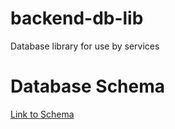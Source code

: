 # backend-db-lib
Database library for use by services

# Database Schema

[Link to Schema](https://viewer.diagrams.net/?tags=%7B%7D&highlight=0000ff&edit=_blank&layers=1&nav=1&title=Datenbankschema.drawio#R7V1rd5s4Gv41Pmf3g30Qdz7m0ul0mu5202m7M1%2F2EJvYTGzwAG6S%2FvqVAGFAAgQWlwA5c6YxwTLW%2B%2Bp59F61kG4OL%2B8987j75G6s%2FUIUNi8L6XYhiqIhSPAfdOU1viKq8ZWtZ2%2Bia%2BB84Yv904ovCvHVk72x%2FMyNgevuA%2FuYvbh2HcdaB5lrpue5z9nbHt199lOP5tYiLnxZm3vy6nd7E%2Byiq7qona%2F%2FatnbHf5koBrRXw4mvjn%2BJv7O3LjPqUvSu4V047luEP12eLmx9mj28LxE7%2Ful4K%2FJg3mWE7C84fFP8emD%2F%2Bv99v7vP76bP5Yb5%2FbHMh7lh7k%2FxV%2F4s%2Bf%2BBSfy9jp%2B6uAVTwX8Akf06%2Fp1bzsby5MW0vXzzg6sL0dzjf7wDHUAXtsFhz18BeCvD%2B4J3rm5e0gumOunrYeu%2FvsUwGGs%2BLofCR4o8Hfyi%2BGntLzAekldir%2Foe8s9WIH3Cm%2BJ%2F6oqcvSWWO2WohRL4fksRCCr0bVdWoD4RjNWnG0y%2BHlu4S%2Fx9NaZaoOY6zvz1fIK5zkwH9Claz8wvSBeGfDppGuo64EJ586LJ2%2Ft7vfm0bfD26MrO3u%2FgaO7pwAPhF9dP9ov1uY%2BWhjoXrhG7uBg6CUa%2FBEO%2FiV%2BGPRnc29vHSR1KA30ideehYR1Z%2FpBfAcHeUGgyMrLoIjLABRxiW2JCw%2BcEle5pO7R4r7euZ79E8lnH89nWnrh62f7sDcdiBrmJnfp2g1hMpSCvd%2FfuHsXidhx0TLJSRndtPHc4%2B%2Bmt7WC%2BMLRtZ0gnAjlGv4Hv8GNsFIWCnzWG%2FganF%2FD%2F9DtXnDjOn7gQW1CY1hQqM8WEux14B7jQffWIx7fiydeCJd2ELiHQhUoXwLVihErAm3Z0vSgtVUrUhDyY6EiwBkIbHN%2FDwHUdLb7SGwhMZlnsVFkS53tZIbzU59foi6cz8d9yC07e7OxHHaJJFpeLZGUCBShngTiwc7TUns0cw%2FBxzEDuEYgd%2FiEWJPnvEDSIh2fP9z2LG6MwNG91z5kW9vZ3kXvVHP6oHSmDy9Z6WWIteYKLdcPpuG6UBBpZgQmRhDaZAS1d0aQCTX4EnhwRfYME9bGxuNdSgoSs1BGTwoKnRQc82ANnRa60YDp0YA600D%2FNMBqILZHAxqhBh%2FgdxwNB6jMEhk9B%2BgFHHA6PJS4b0bAAuw6MDkWkEhr8as%2FO%2FPQX3VJWMnx9MRoDXSDUIzExZ%2BWZHKRO15Ls%2FXG3Z%2BXLIJL%2FHlUPWiNtiXSehuTP0%2BaTbdkKkjTDSH0pNx5NdShhMFVrurBNFwX%2BjHbcdztuPqEQHHndUwIpB03MneeNJtyyVSQptwvtucHI3fn1dCA6dEAmZYx00DnNEBx53VLAzKZ7jE2GmD3sY6dBmQyqQO5QMbOAuwKMDkWwP6qmQX6ZIEkm68%2FGiC9hCOjAZldKqOnAdIX%2BO5g2vsRc0AN6U%2BOA4Awe4SGQAIUjeuWBIBA%2BoQ%2BX3%2B8%2FaVYHboPFAiXAcFZ2WceAALpFvps%2Bv6z622GzgU9qcQEyWH2Ew2BHPTeyQF%2F2tBMBK5IMPuKzvKm1khCcVlHex2cPOvr%2Fd2kWGJ2IxWbV2TOwXvPPR3LmWIxibSwJGM2KQXXVwoJ5jJFkrrUEpjLs8XHPSksWQMXJYXR1EBsTQ0o9t6IksLkRqYeDVLLJFCO0CyjdQHQpKUXAvSkssJq6MNLVnppytW56gfTcF0oyGzmcTfz6jOCIrExQmtWnjJQI49jHKiRicd32z6QXbtCWnghKYw8H6CGBtSkgQsMOZbhOlAJncEwsJzNFeowdZZtqvORF3U%2Bwsv2xQ7%2BG%2F8F%2Ff4Hur4Cqha%2Fvn1J3XiL2QCKz3v9b%2FpF9D4Fvzy%2FLXz1mhrks%2BXZcBJC%2B5EO1bHS%2B%2B7JW1sM6B1gyim6EWcZWptMSy1Smzxrbwb2DyvzHCW68hnxW9qdkG3uJIHcNiH6SvG7zrpBDoSVLbFD9OxA0VcmBoJSN19Tt8X824YakoYJnC51j7DgwYO%2FbYNEtinNDM33FAyl9DIHKGjt22tzfxVfxkDEiiF4nWShbyHW7yOCW5ExK8dF%2FK6TdoDTZBpjrB7QPHY6jQYJkzfu4Wg6r4W8OSGPl6rr%2BULIJM%2B0ivOMtna2Bgkp5bKaqoFTw%2BVlsBvUJX3N6u6kLlMDSsh7RC6vRMtrWTcSpSFk870sy2gdbGUN0qMRY%2FSknF41NOIlK79M9wGZp4YwDddJcgPp7phJ4UKvV31S4GFeX5j4RnpCRub2Oqv6zAxAEIuoYeSurzpaMEE2YGiV0sD5tRRWAjCyHjA2%2FxeAb0y7wJbxO8t8YOhV3gnG1zGGdxSVjjEcxmrbMaaqWX%2BWDKSVoBnnn%2ByArG4yTZNXGCnwyIPzlAGBLOYAhNZ25xhLFlEPnjG6GJdAy77FfXz0raAdYZB5UL261zhKg48wsqlQS9CZZCj9j%2B7dfTHXT8hdB4BGNC6T8I64qs9ka%2F46QOljVC6tqdpmdQ4iSJbB2zmJAFAaFo3JZXdW9DnpHFC6EiGYnpTHro5CTK7%2FKKC0Mppp4dI21PVpoffjCAClgdHYfHaJrs%2FMACiNihAzjN1hV0MFpscFCmnUEbpQx2GX5J2tBCFJNos9dpre1PNGJsAppe4%2FUjVYPXO47WmlZy4B%2FLZdc0BQSNtSz6kKq0MOAAmspNxgas67179HTuHkBOLlkcOr5K3lqgGFNPwauTa5edP4zSQn16aUWQvLnHO6RXeaQukea%2Fm%2B7ZKaPkmPGnkUgKwyetTaO9oTKLPtxN%2BlprAn2AzGpaaQttOoXGpKI8NJ42o4sYzWxSZZJQ2nGKqn5VWroRMvWQmm16nI15JiGa4TJSEToGZmuNSrVp8Z%2BveqqSKhCF%2B%2F9g4UHH1qKvtubvzUQOn6GlHDAGTeqluthhZMkAzmUpkhkEHvR30ClbQXf7cPcJbMQ3Frp7fX9U1tVDQzUkqgRdWgRAN7%2BHGWnnRiggTBOe7SIEiSxGrC7OoFj1gNqRrMcZfYUV0dd8Es0H7cBZBxFyUXKmGOuwgG6c7MJ%2F71H3dRybhLr5nQ6luNu6hDi7vwm0k%2BcZfsUoCrOjtAi3EXg%2FTTXJ2gcVxIzROKuuiiRKCUZpCkTCstTJrv819NBulRKZfWVK2pOkEXg107htJ5ABikt2VUQZdE0WuZUbgHKZ8tMstoXeyQDXKHHOL08L1qPEMuNTTiJSu%2F9CrFWU2cjCiW4TpQEZGSQjHzwqVetvq80HvzAZGSlXELVW9AzHChM0Ws4fscOzOIlNSL25O16V%2FgXbrX6mjE9JiBkrExM0P3zECLv3TLDJSsjA9Osa3%2F9ohBZXfgjJ4YKJkXtyfPDMpyakfIDDVUYszM8NfHT%2B5avn34tjuB98bnPx9%2FtXbLuSJ%2BCLxAO625NWKg6gHpn7923b1l9g0UzXCgVNUnRQzUmaBUxFvrkwfnz9qU%2B%2F7fNDtcqBVj5oYCICPdCHefr%2F5zguA5l%2BVEyqDgg9eS41ZUylFs9ABRe1U5lEa1M61fHCBiz%2FYfSoBIpHSjHVeAqNHRO6NsQSpSOs6m0HpiYaLaB%2FJMpympSOlVO7PDxUZfbXboP0xE6U47sn43Z12fCUKk9HWt3MsPhBs6UoHpcQGY6%2FeHwAX9B4ZAYe%2BzG3FxJQzIZrg0HAAaVfKPkxJE0j68tfy1Zx%2FfAiv0pBXTYwlKE%2FKUaXkDP3zrxiA0dYdgrEYxrmuyQHEHJqZ6J22vRYHhBNaZ4wt1oGJJXOINpCpCi%2FYeGfgZkzfwrOgzs4tCaewGQ%2FakvIJ19KOE43FRICeOZxmuE4WZY0bcLcEGLEHxCnbMEoDS3WtsXsE5bHQWNxk2wuww8k7YddRgenwAGKJEzTphy1LSTCE%2Bgk5A08KxvUL1OXIYmFvvmiBl80NUJckYqd0zITeUJgn5oXrvmAAfktCaPjtVJ1o8oLPjxIwUQWcdlkXA6Vw%2FXk0YOAqHk2yyC6y7s%2BTOjia%2B7W%2BEFZDFRboFjiDoi9ImOJRzPdPQDdd3CrobHR1aiNqVTXGSwEolvstGR%2FCOgzQ4%2FU8HTeFdy3Zel8iR%2Bkd3rJVDQXcssP7RHUOG3B1kkEzbL5rzEwYfNAdZNMe624FoeB8ig5uZQfSWMmgOxBotzQR1ke1pZlRuuovIoA9IT8pq2sZ0RQMrIxvGkdWcAcYK6qok5AYSV0M7XUaknC5z6BPVezxdpkAjMjLscFtIOa6m18OfOYqG0469O76ldLbmAuppQGcDcwHCk5TFckPVut6Ks7pagNDRXlwnz5yWVciZkpD85LYArChu6Grh2TvDgXFKC9VeN%2Bd4wQwGxjvECk59Q7nhNj9ZcNqbZ1dTvhKuTdGQYc6w5NXafPUhLuaFBGclyMrGDzz3ycoFNShxDiLdKC%2FEg73ZhGGT5x38%2BC9HMwTcZ888EmRRiNPscjNIdJQwhqfCD3ij202oUaOWLF05%2FjNFFBPMJlPxBGGXP3Pz0dZqS0WN9AGVi2qqeQJ1ssk0dtUYTG2pRm6IR5VNlij6nCQgauTeMgHqaeWQ1dCK6eWJa3M7If45ZPW5of%2FKUo10XPXfZo5jApnWqJnQSLmBzCqv2MEPhBY6UoAJ0sBcVDoEGui%2FqFQjnS0jLSrV5qLSZC6wjqUzit3Dwep9A9BpQWkNjZgeQ%2Bgljr97CKVzdzma%2B89g3di3V0uqz94%2F%2Ft4%2F%2FQ16%2F%2FSRe%2F8SRZ8JXdRLvH8RWk%2FLB1hDNyZI7bPxx9%2F4q88Q%2FfsA9ckYf%2Fps%2FCVzYZDG30Q7CtXQiumxBOXUWUI3mlWXKot0ZuSiOsM9rmwy5MU5ExOlDeJUe%2FZCKVIzWNMpE29BdeUqpoK20ykNSV1BgzOfO4lNUZBTGuZcSklbGYZeNKwhrfJZmv1nVlLO2%2B01sxIvnsFkVvZY1Eo5ArffVEt%2BwnnrRa0Gw3GkDTE%2B20GAbxlqGoLLjgxpG4A1JddLTm8IucRA%2BeTAASAsaTT2i7DawBC2u9x1ytkhPQMqN1m88dx1iXKaBxdATQpLE0BdNYLUZDe9YK1pKgRhhh0zc68XvBtpvXA01wxAzYdhWAGbGEgYGmBLlMNG%2BgTsZGkMBrDxMJ03BpAox3v0CuAcZcMJwOWMaJQWJHN1uDtc%2FXTN7cP%2Bz%2Ffg01%2FL24%2FfluSSuQi9E9eFlLgqcDstIJeibkWTF02T02QQDsi3P1cluksiI7jjG1svLlWI8imQH4XZBUKWYgE9N1ZthC94bIP8qLjhX%2BHTGVLFW%2BAv0XNwXR0kagmrVSPgqs8pZcu1f0ZJLPfOkIr0qfyrIwZpVxJvThBkPcWX09Hyfti%2B6xESIWtV2WtQ89LMRkRR0NM8Ba4fhWPrlMEWcgC71HRAgphMhkraim5SBUPWN7w7HPfuq0U2TB2rWAwKt%2BDjD%2FoSC%2BlG%2Bmg60DARTquvK%2FSBp%2FUOjYEuWbZjHeC%2FN%2BZ6h8JkW8s%2FWjb83UNr%2FdnyULhPvEHvcvwAfji66QeKYQobVNwg3JqB5TyYzlN018byd%2Bb%2BYYHaNUtXcO6Ea%2Bunbe1OJZ2THTewxDBiGW7t7h6witBqwtNF6JHEw%2FZPeeUJQ6KkjnGQOJAFssWGRglaGhSZg7wRy03oDI3LyX31xvR34V4aZGcWXf9sBigCGl4RQ89ItKy%2Bx19RLPFNZ6KP52BkEzdKpjXMqqLVV6F4q1u5KLGDLb3ZLltdlXvtlCooFE3A1y4NUKqEMipSwy05EEiOkRn35Nw2wI30mCVcEhuI7YRLWre8VKVSMqxiRmPhJIukCUaP%2Fdjom2%2FSy9uRa61ULfu3g1oMhdAFQTpsunKktSyJtxMIoQuG9BWEPXyYbKI32r9HBwQMJtDVQf8euhxoLfHUPZpwuA1Wt0H41aMLJ3zh0%2BJGWlyr270dbbvvXbizhvN5he%2BEj3LKvxteI0Z88IjP2Oev7G185ZsLYR3q408kzPOo5xvIt7y3fGgtwKe9kh8D%2FzF87pudF%2B79F%2B%2FEha4uUGaQ8HN1jWyLjek9wn%2Bck5dYCGUj%2BEeU7eygKQiV10fvgjS2O9%2FmMD7oJxuS1oNlR1%2FNPCAFdB78Y3YCy0a42hxsx0YJzeEiKnkPkk5qmnuza2J247CyoNFK7P1EhWyNJVKtmnxnWH6Lq1ETYc5mTceWCP7OlZYIRp6BmCJAkgBhiwhNbRGZtEUUvGvtyBYBlJ7AGAH8o%2Blk1FD9%2B%2BSGgGyun7ahAi3XEZdehb4WG2V2RxAS34nxA1URIey7t9YnD%2BrL2vr99YgQcWeiCTGfglP0sFDcwiFHHN%2FRCs%2FyRvRol9DE9%2BhD4Cc4AfogVgR2HbPO%2Fb9FpLDzKt8zPrxdqko2vWEJNAJs6S4kHl3tCvSdNL5J5Syc%2FgnVJEPo1bJUKYmUI27b60pIl59KGs3l0ppq1RldDSoWxSDrkgsUgTTa32hdcoWi16s1qymDeLCiWjOG0fgWERXMBekHIEF7rKXJF6vHy6JwydK2yhcUnbEM14m%2BMLTwn0liUWTG8SKJLkuTCxSBtK3faHvCCkWfSQJQevF%2FC38dOCt0JP8JsgCZuzOzQPcs0GV3wgJFIOsTx8UCKrNMxs8CZGYYNBX%2Bc4JrwnadG%2FjBfQu%2BXUJgV4XpEQLlRIsix%2FTs%2F1tKctb%2FhxP305EykSJZHj0JC%2BQ3m3X8fX81zjko9v1RFaE9QqecUjEq3582m3XnuSDNOjpoT8v%2FV0NFSoieFny7gOhZhutEZ2bLj7%2FlV58oKP6%2Froli5JafNlt%2B57kgLb%2FN22lI2JEWTI8LdIajqhpV48vqIttHUFtcUItfq5shqRiUzLtyXanMvEs8fW3XfYBcExQgStkhWPPpJLlioLZz6XRy29FrXTtW%2FcFUdCyBlJVQriSnxZYcOrkT6LfUnZ9w6srmsi0VS9vvrtKVhRQCC2n0ReyTwl9NXClVEBx2P0mDMLwAxEZ1nRfAM07HrYZnDOQDyYw%2BV5fita3meoOywvgSCLmR8l1GW8dxMkc0jiQLT%2B7GjurGDzbU2j0q5rBCv68oXNvBwTweTP%2FJigrFn6OSdPiORb72Y2sl1R%2FpInSoIahIBlWZ3NpRrbpjnuC%2FH5Cn9%2BhZgRltZlER%2BiJOjfajT7P9MJX6Ia5Dcbb2dnGuY0cF8L%2B%2FHlfF2dLklSRH%2BYttRZnY9hO8JsSPjr7zwdp54eM9ut4hfLZMMYs9soRmKbvDgKpJSYkNs9jzyyzJYeOPyJRO7P0h8srQtTQqrwAk%2BQv2xahxdKbSHu1Lu8VkDAcct8xdYXI%2BhVuUV7mWNsyorOdAWSOGahuWKd25GfS82pLLqGtFzVOmlaaW00xVa00zqWVUMvNmoStbDn6SvBKF1E%2B2KTXQ5ZUqGOefpluE3GZD1CAQC0QP%2B840k1Nvcl6GH14ps%2BEH54KMFfZr%2BPETDh%2FZZHuGi2ILkqF2V%2BfcJTPlShMzW4bkiI%2FGXY5XipLiCGQoCnrtPU1zmAf4pIHKJplA6AjnDUp%2FKCM3CnOXTDhWrleLLOTwocteLVRlJbceHbVqKVs6g4H3Njq1UL94f2eAtCuHt9OnhToPJMXeeJYZWJvrV0I8Y%2B2SqKs6S9%2BWtjKf%2Fzi8%2B829u7v6tvnt3tJuNeGjYrVGsVm7p9JHSm0u0VZvCZES4KJ3lGZtLXHhqpS0rNOo6WEBqphzPim5gfhZOVRlIimwIxunTLUHQ4HLXLN53OqAK%2FhSZ6K%2FHs7tCqatsFbg%2FO9%2B5yo%2Flt%2Bce0%2F2%2FrZu7HcttewPY0pqBvYEtSJNIHEwZUCWAWI5HlIokRDar18pSSVLHO%2FaSmvoyQQSWInp8w5zuyYRGozy%2Bc%2BY0%2FmjLFURe0PZsmUxIJTtwI9EnYn%2BULZdwbwZHxJ1Ghq1TmPI7QKA8PiIbLAtrDQ9531qFhboy4cksuYVXKgyqphdyrLRMF9AEcBKTgF2LuQg6iKU3jnioLE1WGvFtUTVYTI%2FsSPXUtmK6h%2FxX7PDtI8lnJL3eCE8N0Fw8i3lAnlSV2Ih8%2FaufB9OqYWKKVHezUT8S1KumR4thVtoyblEFUyjPEAG7tXS1Cuwsm4qLSQytIwzD3cTjQcG89HuHVGsDjcfSirYnl3Ciqyt5BwZMvfXF1FeT%2FKDM2SwaoqAMTekO5YlU%2Fr6ZFl9aCzbRgSHbriQyWq90iw3SbRCs91ZUqClMpkaPv8C11dlfOECyMaEWQnZckeOLjUH0g1LYWRDXBkpo0fPjroUpVU6SUtWhgbXoLdSmtLV0T9gJ8O0EV%2Bgf3dyB96IOrm5vnornKGLItclpTN7lXKMVGwRCRCJ4f%2FfQ0g%2BLnA%2F9RvfDysMzNMjOgBvj8oX8uffbUwEcaiwwLfCo%2FOe4goG048LHeD%2Fv%2FrhZ2SO1kMfbIZX4yKE8BbHXu%2BC9K1e%2BFSnY9j6%2FR%2FxcRo3O%2Bvxn4RCvcX6ACCBrI2mUGy01vqd093WQ6gNaP3MvJZSCWiHU5cuxYHk%2FWu5jIPGKQd6PuVA5pVyAF96Ljoi4nw7XMK7T%2B7GQnf8Hw%3D%3D)
